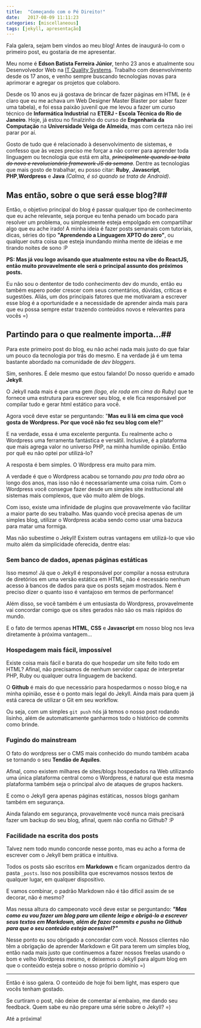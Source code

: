 ```yaml
---
title:  "Começando com o Pé Direito!"
date:   2017-08-09 11:11:23
categories: [miscellaneous]
tags: [jekyll, apresentação]
---
```


Fala galera, sejam bem vindos ao meu blog! Antes de inaugurá-lo com o primeiro post, eu gostaria de me apresentar. 

Meu nome é **Edson Batista Ferreira Júnior**, tenho 23 anos e atualmente sou Desenvolvedor Web na [IT Quality Systems][itquality]. Trabalho com desenvolvimento desde os 17 anos, e venho sempre buscando tecnologias novas para aprimorar e agregar os projetos que colaboro.

Desde os 10 anos eu já gostava de brincar de fazer páginas em HTML (e é claro que eu me achava um Web Designer Master Blaster por saber fazer uma tabela), e foi essa paixão juvenil que me levou a fazer um curso técnico de **Informática Industrial** na **ETERJ - Escola Técnica do Rio de Janeiro**. Hoje, já estou no finalzinho do curso de **Engenharia da Computação** na **Universidade Veiga de Almeida**, mas com certeza não irei parar por aí.

Gosto de tudo que é relacionado à desenvolvimento de sistemas, e confesso que às vezes preciso me forçar a não correr para aprender toda linguagem ou tecnologia que está em alta, *<s>principalmente quando se trata do novo e revolucionário framework JS da semana</s>*. Dentre as tecnologias que mais gosto de trabalhar, eu posso citar: **Ruby**, **Javascript**, **PHP**,**Wordpress** e **Java** *(Calma, é só quando se trata de Android)*.


## Mas então, sobre o que será esse blog?##

Então, o objetivo principal do blog é passar qualquer tipo de conhecimento que eu ache relevante, seja porque eu tenha penado um bocado para resolver um problema, ou simplesmente esteja empolgado em compartilhar algo que eu ache irado! A minha ideia é fazer posts semanais com tutoriais, dicas, séries do tipo **"Aprendendo a Linguagem XPTO do zero"**, ou qualquer outra coisa que esteja inundando minha mente de ideias e me tirando noites de sono :P


**PS: Mas já vou logo avisando que atualmente estou na vibe do ReactJS, então muito provavelmente ele será o principal assunto dos próximos posts.**

Eu não sou o dententor de todo conhecimento dev do mundo, então eu também espero poder crescer com seus comentários, dúvidas, críticas e sugestões. Aliás, um dos principais fatores que me motivaram a escrever esse blog é a oportunidade e a necessidade de aprender ainda mais para que eu possa sempre estar trazendo conteúdos novos e relevantes para vocês =)

## Partindo para o que realmente importa...##

Para este primeiro post do blog, eu não achei nada mais justo do que falar um pouco da tecnologia por trás do mesmo. E na verdade já é um tema bastante abordado na comunidade de *dev bloggers*.

Sim, senhores. É dele mesmo que estou falando! Do nosso querido e amado **Jekyll**.

O Jekyll nada mais é que uma gem *(logo, ele roda em cima do Ruby)* que te fornece uma estrutura para escrever seu blog, e ele fica responsável por compilar tudo e gerar html estático para você.

Agora você deve estar se perguntando: "**Mas eu li lá em cima que você gosta de Wordpress. Por que você não fez seu blog com ele?**"

E na verdade, essa é uma excelente pergunta. Eu realmente acho o Wordpress uma ferramenta fantástica e versátil. Inclusive, é a plataforma que mais agrega valor no universo PHP, na minha humilde opinião. Então por quê eu não optei por utilizá-lo?

A resposta é bem simples. O Wordpress era muito para mim.

A verdade é que o Wordpress acabou se tornando *pau pra toda obra* ao longo dos anos, mas isso não é necessariamente uma coisa ruim. Com o Wordpress você consegue fazer desde um simples site institucional até sistemas mais complexos, que vão muito além de blogs. 

Com isso, existe uma infinidade de plugins que provavelmente vão facilitar a maior parte do seu trabalho. Mas quando você precisa apenas de um simples blog, utilizar o Wordpress acaba sendo como usar uma bazuca para matar uma formiga.

Mas não subestime o Jekyll! Existem outras vantagens em utilizá-lo que vão muito além da simplicidade oferecida, dentre elas:

### Sem banco de dados, apenas páginas estáticas

Isso mesmo! Já que o Jekyll é responsável por compilar a nossa estrutura de diretórios em uma versão estática em HTML, não é necessário nenhum acesso à bancos de dados para que os posts sejam mostrados. Nem é preciso dizer o quanto isso é vantajoso em termos de performance!

Além disso, se você também é um entusiasta do Wordpress, provavelmente vai concordar comigo que os sites gerados não são os mais rápidos do mundo.

E o fato de termos apenas **HTML**, **CSS** e **Javascript** em nosso blog nos leva diretamente à próxima vantagem...

### Hospedagem mais fácil, impossível

Existe coisa mais fácil e barata do que hospedar um site feito todo em HTML? Afinal, não precisamos de nenhum servidor capaz de interpretar PHP, Ruby ou qualquer outra linguagem de backend.

O **Github** é mais do que necessário para hospedarmos o nosso blog,e na minha opinião, esse é o ponto mais legal do Jekyll. Ainda mais para quem já está careca de utilizar o Git em seu workflow.

Ou seja, com um simples `git push` nós já temos o nosso post rodando lisinho, além de automaticamente ganharmos todo o histórico de commits como brinde.

### Fugindo do mainstream

O fato do wordpress ser o CMS mais conhecido do mundo também acaba se tornando o seu **Tendão de Aquiles**.

Afinal, como existem milhares de sites/blogs hospedados na Web utilizando uma única plataforma central como o Wordpress, é natural que esta mesma plataforma também seja o principal alvo de ataques de grupos hackers.

E como o Jekyll gera apenas páginas estáticas, nossos blogs ganham também em segurança.

Ainda falando em segurança, provavelmente você nunca mais precisará fazer um backup do seu blog, afinal, quem não confia no Github? :P

### Facilidade na escrita dos posts

Talvez nem todo mundo concorde nesse ponto, mas eu acho a forma de escrever com o Jekyll bem prática e intuitiva.

Todos os posts são escritos em **Markdown** e ficam organizados dentro da pasta `_posts`. Isso nos possibilita que escrevamos nossos textos de qualquer lugar, em qualquer dispositivo.

E vamos combinar, o padrão Markdown não é tão difícil assim de se decorar, não é mesmo?

Mas nessa altura do campeonato você deve estar se perguntando: **_"Mas como eu vou fazer um blog para um cliente leigo e obrigá-lo a escrever seus textos em Markdown, além de fazer commits e pushs no Github para que o seu conteúdo esteja acessível?"_**

Nesse ponto eu sou obrigado a concordar com você. Nossos clientes não têm a obrigação de aprender Markdown e Git para terem um simples blog, então nada mais justo que continuemos a fazer nossos freelas usando o bom e velho Wordpress mesmo, e deixemos o Jekyll para algum blog em que o conteúdo esteja sobre o nosso próprio domínio =)

---

Então é isso galera. O conteúdo de hoje foi bem light, mas espero que vocês tenham gostado.

Se curtiram o post, não deixe de comentar aí embaixo, me dando seu feedback. Quem sabe eu não prepare uma série sobre o Jekyll? =)

Até a próxima!




[itquality]:   http://itquality.com.br
